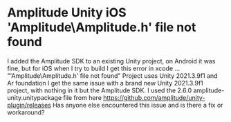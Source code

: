 
# Amplitude Unity iOS 'Amplitude\Amplitude.h' file not found

I added the Amplitude SDK to an existing Unity project, on Android it was fine, but for iOS when I try to build I get this error in xcode ... "'Amplitude\Amplitude.h' file not found"
Project uses Unity 2021.3.9f1 and Ar foundation
I get the same issue with a brand new Unity 2021.3.9f1 project, with nothing in it but the Amplitude SDK. I used the 2.6.0 amplitude-unity.unitypackage file from here https://github.com/amplitude/unity-plugin/releases
Has anyone else encountered this issue and is there a fix or workaround?


        